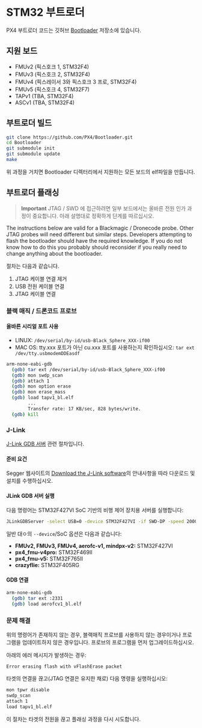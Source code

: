 # STM32 부트로더

PX4 부트로더 코드는 깃허브 [Bootloader](https://github.com/px4/bootloader) 저장소에 있습니다.

## 지원 보드

* FMUv2 (픽스호크 1, STM32F4)
* FMUv3 (픽스호크 2, STM32F4)
* FMUv4 (픽스레이서 3와 픽스호크 3 프로, STM32F4)
* FMUv5 (픽스호크 4, STM32F7)
* TAPv1 (TBA, STM32F4)
* ASCv1 (TBA, STM32F4)

## 부트로더 빌드

```bash
git clone https://github.com/PX4/Bootloader.git
cd Bootloader
git submodule init
git submodule update
make
```

위 과정을 거치면 Bootloader 디렉터리에서 지원하는 모든 보드의 elf파일을 만듭니다.

## 부트로더 플래싱

> **Important** JTAG / SWD 에 접근하려면 일부 보드에서는 올바른 전원 인가 과정이 중요합니다. 아래 설명대로 정확하게 단계를 따르십시오.

The instructions below are valid for a Blackmagic / Dronecode probe. Other JTAG probes will need different but similar steps. Developers attempting to flash the bootloader should have the required knowledge. If you do not know how to do this you probably should reconsider if you really need to change anything about the bootloader.

절차는 다음과 같습니다.
1. JTAG 케이블 연결 제거
1. USB 전원 케이블 연결
1. JTAG 케이블 연결

### 블랙 매직 / 드론코드 프로브

#### 올바른 시리얼 포트 사용

* LINUX: `/dev/serial/by-id/usb-Black_Sphere_XXX-if00`
* MAC OS: tty.xxx 포트가 아닌 cu.xxx 포트를 사용하는지 확인하십시오: `tar ext /dev/tty.usbmodemDDEasdf`

```bash
arm-none-eabi-gdb
  (gdb) tar ext /dev/serial/by-id/usb-Black_Sphere_XXX-if00
  (gdb) mon swdp_scan
  (gdb) attach 1
  (gdb) mon option erase
  (gdb) mon erase_mass
  (gdb) load tapv1_bl.elf
        ...
        Transfer rate: 17 KB/sec, 828 bytes/write.
  (gdb) kill
```

### J-Link

[J-Link GDB 서버](https://www.segger.com/jlink-gdb-server.html) 관련 절차입니다.

#### 준비 요건

Segger 웹사이트의 [Download the J-Link software](https://www.segger.com/downloads/jlink)의 안내사항을 따라 다운로드 및 설치를 수행하십시오.

#### JLink GDB 서버 실행

다음 명령어는 STM32F427VI SoC 기반의 비행 제어 장치용 서버를 실행합니다:

```bash
JLinkGDBServer -select USB=0 -device STM32F427VI -if SWD-DP -speed 20000
```

일반 대ㅇ의 `--device`/SoC 옵션은 다음과 같습니다:

* **FMUv2, FMUv3, FMUv4, aerofc-v1, mindpx-v2:** STM32F427VI
* **px4_fmu-v4pro:** STM32F469II
* **px4_fmu-v5:** STM32F765II
* **crazyflie:** STM32F405RG


#### GDB 연결

```bash
arm-none-eabi-gdb
  (gdb) tar ext :2331
  (gdb) load aerofcv1_bl.elf
```

### 문제 해결

위의 명령어가 존재하지 않는 경우, 블랙매직 프로브를 사용하지 않는 경우이거나 프로그램을 업데이트하지  않은 경우입니다. 프로브의 프로그램을 먼저 업그레이드하십시오.

아래의 에러 메시지가 발생하는 경우:
```
Error erasing flash with vFlashErase packet
```

타겟의 연결을 끊고(JTAG 연결은 유지한 채로) 다음 명령을 실행하십시오:

```bash
mon tpwr disable
swdp_scan
attach 1
load tapv1_bl.elf
```
이 절차는 타겟의 전원을 끊고 플래싱 과정을 다시 시도합니다.
